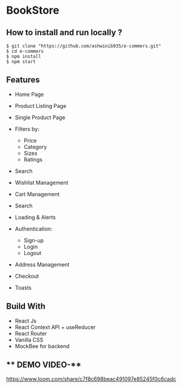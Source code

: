 # BookStore


##  How to install and run locally ?

```
$ git clone "https://github.com/ashwinib935/e-commers.git"
$ cd e-commers
$ npm install
$ npm start
```

## Features 
- Home Page
- Product Listing Page
- Single Product Page
- Filters by:
  - Price
  - Category
  - Sizes
  - Ratings
- Search
- Wishlist Management
- Cart Management
- Search
- Loading & Alerts
- Authentication:

  - Sign-up
  - Login
  - Logout

- Address Management
- Checkout
- Toasts

## Build With 
- React Js
- React Context API + useReducer
- React Router 
- Vanilla CSS
- MockBee for backend

## ** DEMO VIDEO-**
https://www.loom.com/share/c7f8c698beac491097e85245f0c6cadc
